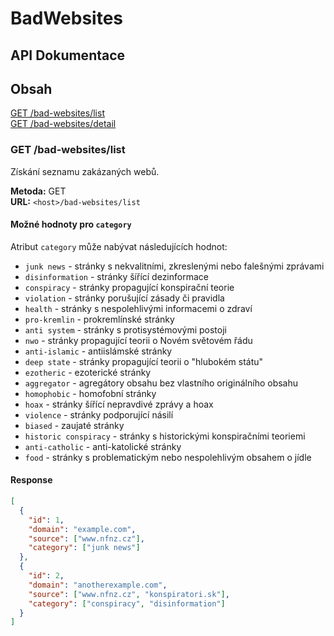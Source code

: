 # BadWebsites

## API Dokumentace

## Obsah
[GET /bad-websites/list](#get-bad-websiteslist)\
[GET /bad-websites/detail](#get-bad-websitesdetailidid)

### GET /bad-websites/list

Získání seznamu zakázaných webů.

**Metoda:** GET  
**URL:** `<host>/bad-websites/list`

#### Možné hodnoty pro `category`

Atribut `category` může nabývat následujících hodnot:

- `junk news` - stránky s nekvalitními, zkreslenými nebo falešnými zprávami
- `disinformation` - stránky šířící dezinformace
- `conspiracy` - stránky propagující konspirační teorie
- `violation` - stránky porušující zásady či pravidla
- `health` - stránky s nespolehlivými informacemi o zdraví
- `pro-kremlin` - prokremlínské stránky
- `anti system` - stránky s protisystémovými postoji
- `nwo` - stránky propagující teorii o Novém světovém řádu
- `anti-islamic` - antiislámské stránky
- `deep state` - stránky propagující teorii o "hlubokém státu"
- `ezotheric` - ezoterické stránky
- `aggregator` - agregátory obsahu bez vlastního originálního obsahu
- `homophobic` - homofobní stránky
- `hoax` - stránky šířící nepravdivé zprávy a hoax
- `violence` - stránky podporující násilí
- `biased` - zaujaté stránky
- `historic conspiracy` - stránky s historickými konspiračními teoriemi
- `anti-catholic` - anti-katolické stránky
- `food` - stránky s problematickým nebo nespolehlivým obsahem o jídle

#### Response

```json
[
  {
    "id": 1,
    "domain": "example.com",
    "source": ["www.nfnz.cz"],
    "category": ["junk news"]
  },
  {
    "id": 2,
    "domain": "anotherexample.com",
    "source": ["www.nfnz.cz", "konspiratori.sk"],
    "category": ["conspiracy", "disinformation"]
  }
]
